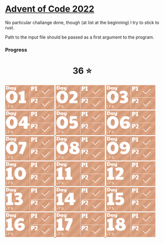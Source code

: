 # [Advent of Code 2022](https://adventofcode.com/2022/about)
No particular challange done, though (at list at the beginning) I try to stick to rust.

Path to the input file should be passed as a first argument to the program.

### Progress
<!-- AOC TILES BEGIN -->
<h1 align="center">
  36 ⭐
</h1>
<a href="Day 1/src/main.rs">
  <img src="Media/2022/01.png" width="161px">
</a>
<a href="Day 2/src/main.rs">
  <img src="Media/2022/02.png" width="161px">
</a>
<a href="Day 3/src/main.rs">
  <img src="Media/2022/03.png" width="161px">
</a>
<a href="Day 4/src/main.rs">
  <img src="Media/2022/04.png" width="161px">
</a>
<a href="Day 5/src/main.rs">
  <img src="Media/2022/05.png" width="161px">
</a>
<a href="Day 6/src/main.rs">
  <img src="Media/2022/06.png" width="161px">
</a>
<a href="Day 7/src/main.rs">
  <img src="Media/2022/07.png" width="161px">
</a>
<a href="Day 8/src/main.rs">
  <img src="Media/2022/08.png" width="161px">
</a>
<a href="Day 9/src/main.rs">
  <img src="Media/2022/09.png" width="161px">
</a>
<a href="Day 10/src/main.rs">
  <img src="Media/2022/10.png" width="161px">
</a>
<a href="Day 11/src/main.rs">
  <img src="Media/2022/11.png" width="161px">
</a>
<a href="Day 12/src/main.rs">
  <img src="Media/2022/12.png" width="161px">
</a>
<a href="Day 13/src/main.rs">
  <img src="Media/2022/13.png" width="161px">
</a>
<a href="Day 14/src/main.rs">
  <img src="Media/2022/14.png" width="161px">
</a>
<a href="Day 15/src/main.rs">
  <img src="Media/2022/15.png" width="161px">
</a>
<a href="Day 16/src/main.rs">
  <img src="Media/2022/16.png" width="161px">
</a>
<a href="Day 17/src/main.rs">
  <img src="Media/2022/17.png" width="161px">
</a>
<a href="Day 18/src/main.rs">
  <img src="Media/2022/18.png" width="161px">
</a>
<!-- AOC TILES END -->
